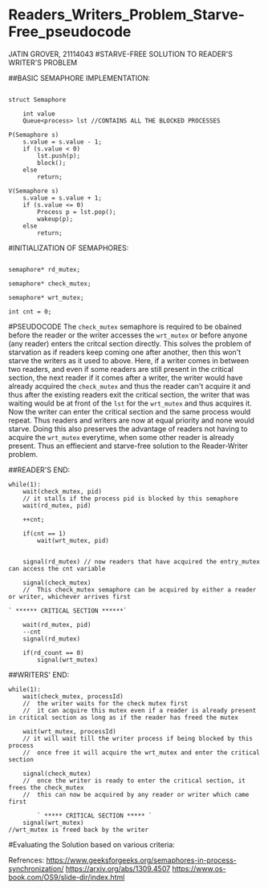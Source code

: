 # Readers_Writers_Problem_Starve-Free_pseudocode

JATIN GROVER, 21114043
#STARVE-FREE SOLUTION TO READER'S WRITER'S PROBLEM

##BASIC SEMAPHORE IMPLEMENTATION:

```

struct Semaphore 

	int value
	Queue<process> lst //CONTAINS ALL THE BLOCKED PROCESSES

P(Semaphore s)
	s.value = s.value - 1;
	if (s.value < 0) 
		lst.push(p);
		block();
	else
		return;

V(Semaphore s)
	s.value = s.value + 1;
	if (s.value <= 0)
		Process p = lst.pop();
		wakeup(p);
	else
		return;

```

#INITIALIZATION OF SEMAPHORES:
```

semaphore* rd_mutex;

semaphore* check_mutex; 

semaphore* wrt_mutex;

int cnt = 0; 

```
#PSEUDOCODE
The `check_mutex` semaphore is required to be obained before the reader or the writer accesses the `wrt_mutex` or before anyone (any reader) enters the critcal section directly. This solves the problem of starvation as if readers keep coming one after another, then this won't starve the writers as it used to above. Here, if a writer comes in between two readers, and even if some readers are still present in the critical section, the next reader if it comes after a writer, the writer would have already acquired the `check_mutex` and thus the reader can't acquire it and thus after the existing readers exit the critical section, the writer that was waiting would be at front of the `lst` for the `wrt_mutex` and thus acquires it. Now the writer can enter the critical section and the same process would repeat. Thus readers and writers are now at equal priority and none would starve. Doing this also preserves the advantage of readers not having to acquire the `wrt_mutex` everytime, when some other reader is already present. Thus an effiecient and starve-free solution to the Reader-Writer problem.


##READER'S END:

```
while(1):
    wait(check_mutex, pid)
    // it stalls if the process pid is blocked by this semaphore
    wait(rd_mutex, pid)

    ++cnt;

    if(cnt == 1)    
        wait(wrt_mutex, pid)
    
        
    signal(rd_mutex) // now readers that have acquired the entry_mutex can access the cnt variable

    signal(check_mutex)
    //  This check_mutex semaphore can be acquired by either a reader or writer, whichever arrives first

` ****** CRITICAL SECTION ******`

    wait(rd_mutex, pid)
    --cnt
    signal(rd_mutex)

    if(rd_count == 0)
        signal(wrt_mutex)

```
##WRITERS' END:
```
while(1):
    wait(check_mutex, processId)
    //  the writer waits for the check mutex first
    //  it can acquire this mutex even if a reader is already present in critical section as long as if the reader has freed the mutex

    wait(wrt_mutex, processId)
    // it will wait till the writer process if being blocked by this process
    //  once free it will acquire the wrt_mutex and enter the critical section

    signal(check_mutex)
    //  once the writer is ready to enter the critical section, it frees the check_mutex
    //  this can now be acquired by any reader or writer which came first
    
        ` ***** CRITICAL SECTION ***** `
    signal(wrt_mutex)
//wrt_mutex is freed back by the writer

```

#Evaluating the Solution based on various criteria:





Refrences:
https://www.geeksforgeeks.org/semaphores-in-process-synchronization/
https://arxiv.org/abs/1309.4507
https://www.os-book.com/OS9/slide-dir/index.html
